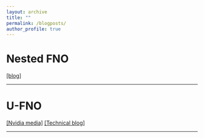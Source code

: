 ```yaml
---
layout: archive
title: ""
permalink: /blogposts/
author_profile: true
---
```



# Nested FNO
[[blog]](/nestedfno/)

---

# U-FNO
[[Nvidia media]](https://blogs.nvidia.com/blog/2022/04/08/ai-improves-carbon-sequestration/)
[[Technical blog]](https://developer.nvidia.com/blog/accelerating-climate-change-mitigation-with-machine-learning-the-case-of-carbon-storage/)

---
